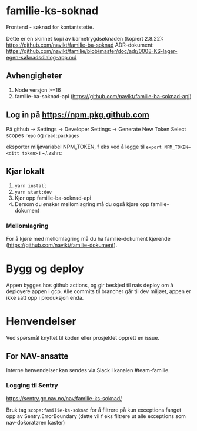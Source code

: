 # familie-ks-soknad
Frontend - søknad for kontantstøtte.

Dette er en skinnet kopi av barnetrygdsøknaden (kopiert 2.8.22): https://github.com/navikt/familie-ba-soknad
ADR-dokument: https://github.com/navikt/familie/blob/master/doc/adr/0008-KS-lager-egen-søknadsdialog-app.md

## Avhengigheter
1. Node versjon >=16
2. familie-ba-soknad-api (https://github.com/navikt/familie-ba-soknad-api)

## Log in på https://npm.pkg.github.com
På github -> Settings -> Developer Settings -> Generate New Token
Select scopes `repo` og `read:packages`

eksporter miljøvariabel NPM_TOKEN, f eks ved å legge til
`export NPM_TOKEN=<ditt token>` i ~/.zshrc

## Kjør lokalt
1. `yarn install`
2. `yarn start:dev`
3. Kjør opp familie-ba-soknad-api
4. Dersom du ønsker mellomlagring må du også kjøre opp familie-dokument

### Mellomlagring
For å kjøre med mellomlagring må du ha familie-dokument kjørende (https://github.com/navikt/familie-dokument).

# Bygg og deploy
Appen bygges hos github actions, og gir beskjed til nais deploy om å deployere appen i gcp. Alle commits til brancher går til dev miljøet, appen er ikke satt opp i produksjon enda.

# Henvendelser
Ved spørsmål knyttet til koden eller prosjektet opprett en issue.

## For NAV-ansatte
Interne henvendelser kan sendes via Slack i kanalen #team-familie.

### Logging til Sentry
https://sentry.gc.nav.no/nav/familie-ks-soknad/

Bruk tag ``` scope:familie-ks-soknad ``` for å filtrere på kun exceptions fanget opp av Sentry.ErrorBoundary (dette vil f eks filtrere ut alle exceptions som nav-dokoratøren kaster)
